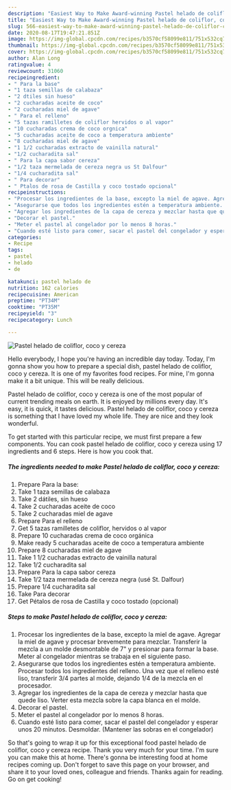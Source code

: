 ```yaml
---
description: "Easiest Way to Make Award-winning Pastel helado de coliflor, coco y cereza"
title: "Easiest Way to Make Award-winning Pastel helado de coliflor, coco y cereza"
slug: 566-easiest-way-to-make-award-winning-pastel-helado-de-coliflor-coco-y-cereza
date: 2020-08-17T19:47:21.851Z
image: https://img-global.cpcdn.com/recipes/b3570cf58099e811/751x532cq70/pastel-helado-de-coliflor-coco-y-cereza-foto-principal.jpg
thumbnail: https://img-global.cpcdn.com/recipes/b3570cf58099e811/751x532cq70/pastel-helado-de-coliflor-coco-y-cereza-foto-principal.jpg
cover: https://img-global.cpcdn.com/recipes/b3570cf58099e811/751x532cq70/pastel-helado-de-coliflor-coco-y-cereza-foto-principal.jpg
author: Alan Long
ratingvalue: 4
reviewcount: 31060
recipeingredient:
- " Para la base"
- "1 taza semillas de calabaza"
- "2 dtiles sin hueso"
- "2 cucharadas aceite de coco"
- "2 cucharadas miel de agave"
- " Para el relleno"
- "5 tazas ramilletes de coliflor hervidos o al vapor"
- "10 cucharadas crema de coco orgnica"
- "5 cucharadas aceite de coco a temperatura ambiente"
- "8 cucharadas miel de agave"
- "1 1/2 cucharadas extracto de vainilla natural"
- "1/2 cucharadita sal"
- " Para la capa sabor cereza"
- "1/2 taza mermelada de cereza negra us St Dalfour"
- "1/4 cucharadita sal"
- " Para decorar"
- " Ptalos de rosa de Castilla y coco tostado opcional"
recipeinstructions:
- "Procesar los ingredientes de la base, excepto la miel de agave. Agregar la miel de agave y procesar brevemente para mezclar. Transferir la mezcla a un molde desmontable de 7&#34; y presionar para formar la base. Meter al congelador mientras se trabaja en el siguiente paso."
- "Asegurarse que todos los ingredientes estén a temperatura ambiente. Procesar todos los ingredientes del relleno. Una vez que el relleno esté liso, transferir 3/4 partes al molde, dejando 1/4 de la mezcla en el procesador."
- "Agregar los ingredientes de la capa de cereza y mezclar hasta que quede liso. Verter esta mezcla sobre la capa blanca en el molde."
- "Decorar el pastel."
- "Meter el pastel al congelador por lo menos 8 horas."
- "Cuando esté listo para comer, sacar el pastel del congelador y esperar unos 20 minutos. Desmoldar. (Mantener las sobras en el congelador)"
categories:
- Recipe
tags:
- pastel
- helado
- de

katakunci: pastel helado de 
nutrition: 162 calories
recipecuisine: American
preptime: "PT34M"
cooktime: "PT35M"
recipeyield: "3"
recipecategory: Lunch

---
```



![Pastel helado de coliflor, coco y cereza](https://img-global.cpcdn.com/recipes/b3570cf58099e811/751x532cq70/pastel-helado-de-coliflor-coco-y-cereza-foto-principal.jpg)

Hello everybody, I hope you're having an incredible day today. Today, I'm gonna show you how to prepare a special dish, pastel helado de coliflor, coco y cereza. It is one of my favorites food recipes. For mine, I'm gonna make it a bit unique. This will be really delicious.

Pastel helado de coliflor, coco y cereza is one of the most popular of current trending meals on earth. It is enjoyed by millions every day. It's easy, it is quick, it tastes delicious. Pastel helado de coliflor, coco y cereza is something that I have loved my whole life. They are nice and they look wonderful.




To get started with this particular recipe, we must first prepare a few components. You can cook pastel helado de coliflor, coco y cereza using 17 ingredients and 6 steps. Here is how you cook that.

<!--inarticleads1-->

##### The ingredients needed to make Pastel helado de coliflor, coco y cereza:

1. Prepare  Para la base:
1. Take 1 taza semillas de calabaza
1. Take 2 dátiles, sin hueso
1. Take 2 cucharadas aceite de coco
1. Take 2 cucharadas miel de agave
1. Prepare  Para el relleno
1. Get 5 tazas ramilletes de coliflor, hervidos o al vapor
1. Prepare 10 cucharadas crema de coco orgánica
1. Make ready 5 cucharadas aceite de coco a temperatura ambiente
1. Prepare 8 cucharadas miel de agave
1. Take 1 1/2 cucharadas extracto de vainilla natural
1. Take 1/2 cucharadita sal
1. Prepare  Para la capa sabor cereza
1. Take 1/2 taza mermelada de cereza negra (usé St. Dalfour)
1. Prepare 1/4 cucharadita sal
1. Take  Para decorar
1. Get  Pétalos de rosa de Castilla y coco tostado (opcional)




<!--inarticleads2-->

##### Steps to make Pastel helado de coliflor, coco y cereza:

1. Procesar los ingredientes de la base, excepto la miel de agave. Agregar la miel de agave y procesar brevemente para mezclar. Transferir la mezcla a un molde desmontable de 7&#34; y presionar para formar la base. Meter al congelador mientras se trabaja en el siguiente paso.
1. Asegurarse que todos los ingredientes estén a temperatura ambiente. Procesar todos los ingredientes del relleno. Una vez que el relleno esté liso, transferir 3/4 partes al molde, dejando 1/4 de la mezcla en el procesador.
1. Agregar los ingredientes de la capa de cereza y mezclar hasta que quede liso. Verter esta mezcla sobre la capa blanca en el molde.
1. Decorar el pastel.
1. Meter el pastel al congelador por lo menos 8 horas.
1. Cuando esté listo para comer, sacar el pastel del congelador y esperar unos 20 minutos. Desmoldar. (Mantener las sobras en el congelador)




So that's going to wrap it up for this exceptional food pastel helado de coliflor, coco y cereza recipe. Thank you very much for your time. I'm sure you can make this at home. There's gonna be interesting food at home recipes coming up. Don't forget to save this page on your browser, and share it to your loved ones, colleague and friends. Thanks again for reading. Go on get cooking!
